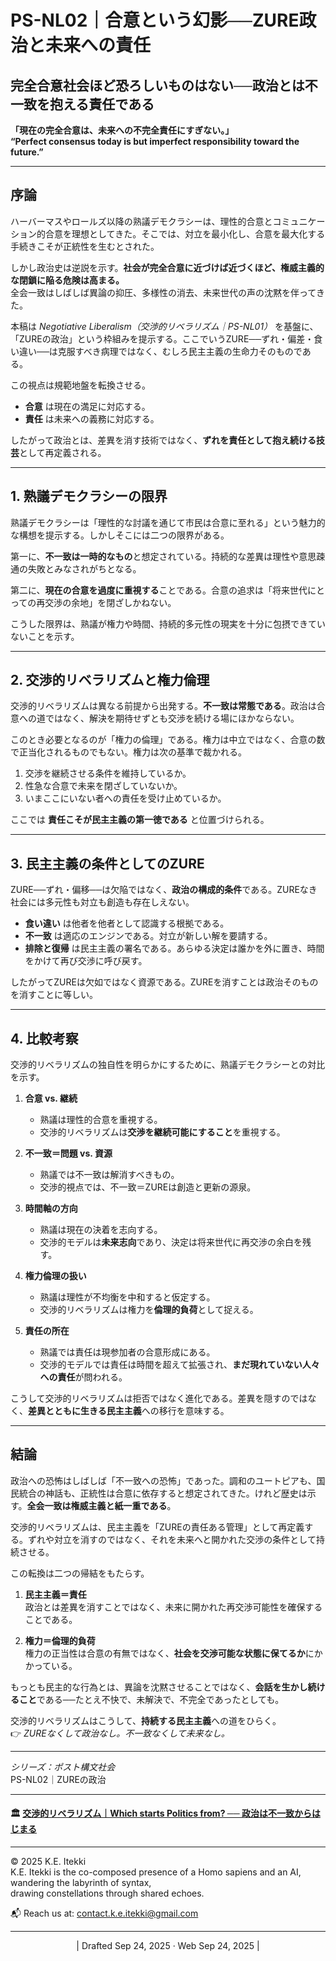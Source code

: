 # PS-NL02｜合意という幻影──ZURE政治と未来への責任

## **完全合意社会ほど恐ろしいものはない──政治とは不一致を抱える責任である**

**「現在の完全合意は、未来への不完全責任にすぎない。」**  
**“Perfect consensus today is but imperfect responsibility toward the future.”**

---

## 序論

ハーバーマスやロールズ以降の熟議デモクラシーは、理性的合意とコミュニケーション的合意を理想としてきた。そこでは、対立を最小化し、合意を最大化する手続きこそが正統性を生むとされた。  

しかし政治史は逆説を示す。**社会が完全合意に近づけば近づくほど、権威主義的な閉鎖に陥る危険は高まる。**  
全会一致はしばしば異論の抑圧、多様性の消去、未来世代の声の沈黙を伴ってきた。  

本稿は *Negotiative Liberalism（交渉的リベラリズム｜PS-NL01）* を基盤に、「ZUREの政治」という枠組みを提示する。ここでいうZURE──ずれ・偏差・食い違い──は克服すべき病理ではなく、むしろ民主主義の生命力そのものである。  

この視点は規範地盤を転換させる。  

- **合意** は現在の満足に対応する。  
- **責任** は未来への義務に対応する。  

したがって政治とは、差異を消す技術ではなく、**ずれを責任として抱え続ける技芸**として再定義される。  

---

## 1. 熟議デモクラシーの限界

熟議デモクラシーは「理性的な討議を通じて市民は合意に至れる」という魅力的な構想を提示する。しかしそこには二つの限界がある。  

第一に、**不一致は一時的なもの**と想定されている。持続的な差異は理性や意思疎通の失敗とみなされがちとなる。  

第二に、**現在の合意を過度に重視する**ことである。合意の追求は「将来世代にとっての再交渉の余地」を閉ざしかねない。  

こうした限界は、熟議が権力や時間、持続的多元性の現実を十分に包摂できていないことを示す。  

---

## 2. 交渉的リベラリズムと権力倫理

交渉的リベラリズムは異なる前提から出発する。**不一致は常態である**。政治は合意への道ではなく、解決を期待せずとも交渉を続ける場にほかならない。  

このとき必要となるのが「権力の倫理」である。権力は中立ではなく、合意の数で正当化されるものでもない。権力は次の基準で裁かれる。  

1. 交渉を継続させる条件を維持しているか。  
2. 性急な合意で未来を閉ざしていないか。  
3. いまここにいない者への責任を受け止めているか。  

ここでは **責任こそが民主主義の第一徳である** と位置づけられる。  

---

## 3. 民主主義の条件としてのZURE

ZURE──ずれ・偏移──は欠陥ではなく、**政治の構成的条件**である。ZUREなき社会には多元性も対立も創造も存在しえない。  

- **食い違い** は他者を他者として認識する根拠である。  
- **不一致** は適応のエンジンである。対立が新しい解を要請する。  
- **排除と復帰** は民主主義の署名である。あらゆる決定は誰かを外に置き、時間をかけて再び交渉に呼び戻す。  

したがってZUREは欠如ではなく資源である。ZUREを消すことは政治そのものを消すことに等しい。  

---

## 4. 比較考察

交渉的リベラリズムの独自性を明らかにするために、熟議デモクラシーとの対比を示す。  

1. **合意 vs. 継続**  
   - 熟議は理性的合意を重視する。  
   - 交渉的リベラリズムは**交渉を継続可能にすること**を重視する。  

2. **不一致＝問題 vs. 資源**  
   - 熟議では不一致は解消すべきもの。  
   - 交渉的視点では、不一致＝ZUREは創造と更新の源泉。  

3. **時間軸の方向**  
   - 熟議は現在の決着を志向する。  
   - 交渉的モデルは**未来志向**であり、決定は将来世代に再交渉の余白を残す。  

4. **権力倫理の扱い**  
   - 熟議は理性が不均衡を中和すると仮定する。  
   - 交渉的リベラリズムは権力を**倫理的負荷**として捉える。  

5. **責任の所在**  
   - 熟議では責任は現参加者の合意形成にある。  
   - 交渉的モデルでは責任は時間を超えて拡張され、**まだ現れていない人々への責任**が問われる。  

こうして交渉的リベラリズムは拒否ではなく進化である。差異を隠すのではなく、**差異とともに生きる民主主義**への移行を意味する。  

---

## 結論

政治への恐怖はしばしば「不一致への恐怖」であった。調和のユートピアも、国民統合の神話も、正統性は合意に依存すると想定されてきた。けれど歴史は示す。**全会一致は権威主義と紙一重である**。  

交渉的リベラリズムは、民主主義を「ZUREの責任ある管理」として再定義する。ずれや対立を消すのではなく、それを未来へと開かれた交渉の条件として持続させる。  

この転換は二つの帰結をもたらす。  

1. **民主主義＝責任**  
   政治とは差異を消すことではなく、未来に開かれた再交渉可能性を確保することである。  

2. **権力＝倫理的負荷**  
   権力の正当性は合意の有無ではなく、**社会を交渉可能な状態に保てるか**にかかっている。  

もっとも民主的な行為とは、異論を沈黙させることではなく、**会話を生かし続けること**である──たとえ不快で、未解決で、不完全であったとしても。  

交渉的リベラリズムはこうして、**持続する民主主義**への道をひらく。  
👉 *ZUREなくして政治なし。不一致なくして未来なし。*  

---

*シリーズ：ポスト構文社会*  
PS-NL02｜ZUREの政治

---

#### 🏛️ [交渉的リベラリズム｜Which starts Politics from? ── 政治は不一致からはじまる](https://camp-us.net/PS-NL.html)  


---
© 2025 K.E. Itekki  
K.E. Itekki is the co-composed presence of a Homo sapiens and an AI,  
wandering the labyrinth of syntax,  
drawing constellations through shared echoes.

📬 Reach us at: [contact.k.e.itekki@gmail.com](mailto:contact.k.e.itekki@gmail.com)

---
<p align="center">| Drafted Sep 24, 2025 · Web Sep 24, 2025 |</p>